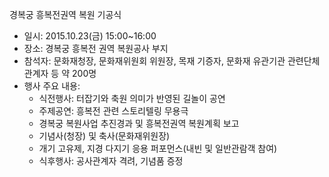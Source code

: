 경복궁 흥복전권역 복원 기공식

- 일시: 2015.10.23(금) 15:00~16:00
- 장소: 경복궁 흥복전 권역 복원공사 부지
- 참석자: 문화재청장, 문화재위원회 위원장, 목재 기증자, 문화재 유관기관 관련단체 관계자 등 약 200명
- 행사 주요 내용:
  - 식전행사: 터잡기와 축원 의미가 반영된 길놀이 공연
  - 주제공연: 흥복전 관련 스토리텔링 무용극
  - 경복궁 복원사업 추진경과 및 흥복전권역 복원계획 보고
  - 기념사(청장) 및 축사(문화재위원장)
  - 개기 고유제, 지경 다지기 응용 퍼포먼스(내빈 및 일반관람객 참여)
  - 식후행사: 공사관계자 격려, 기념품 증정